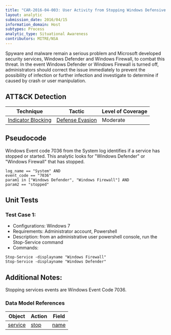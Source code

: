 ```yaml
---
title: "CAR-2016-04-003: User Activity from Stopping Windows Defensive Services"
layout: analytic
submission_date: 2016/04/15
information_domain: Host
subtypes: Process
analytic_type: Situational Awareness
contributors: MITRE/NSA
---
```


Spyware and malware remain a serious problem and Microsoft developed security services, Windows Defender and Windows Firewall, to combat this threat. In the event Windows Defender or Windows Firewall is turned off, administrators should correct the issue immediately to prevent the possibility of infection or further infection and investigate to determine if caused by crash or user manipulation.

## ATT&CK Detection

|Technique |Tactic |Level of Coverage |
|---|---|---|
|[Indicator Blocking](https://attack.mitre.org/techniques/T1054/)|[Defense Evasion](https://attack.mitre.org/tactics/TA0005)|Moderate|

## Pseudocode
Windows Event code 7036 from the System log identifies if a service has stopped or started. This analytic looks for "Windows Defender" or "Windows Firewall" that has stopped.
```
log_name == "System" AND
event_code == "7036"
param1 in ["Windows Defender", "Windows Firewall"] AND
param2 == "stopped"
```

## Unit Tests
### Test Case 1:
 - Configurations: Windows 7
 - Requirements: Administrator account, Powershell
 - Description:
from an administrative user powershell console, run the Stop-Service command 
 - Commands:
```
Stop-Service -displayname "Windows Firewall"
Stop-Service -displayname "Windows Defender"
```

## Additional Notes: 
Stopping services events are Windows Event Code 7036.

### Data Model References

|Object|Action|Field|
|---|---|---|
| [service](../data_model/service) | [stop](../data_model/service#stop) | [name](../data_model/service#name) |